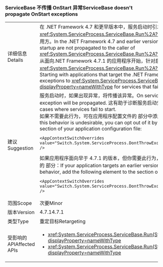 ### <a name="servicebase-doesnt-propagate-onstart-exceptions"></a><span data-ttu-id="9d5ad-101">ServiceBase 不传播 OnStart 异常</span><span class="sxs-lookup"><span data-stu-id="9d5ad-101">ServiceBase doesn't propagate OnStart exceptions</span></span>

|   |   |
|---|---|
|<span data-ttu-id="9d5ad-102">详细信息</span><span class="sxs-lookup"><span data-stu-id="9d5ad-102">Details</span></span>|<span data-ttu-id="9d5ad-103">在 .NET Framework 4.7 和更早版本中，服务启动时引发的异常不会传播到 <xref:System.ServiceProcess.ServiceBase.Run%2A?displayProperty=nameWithType> 的调用方。</span><span class="sxs-lookup"><span data-stu-id="9d5ad-103">In the .NET Framework 4.7 and earlier versions, exceptions thrown on service startup are not propagated to the caller of <xref:System.ServiceProcess.ServiceBase.Run%2A?displayProperty=nameWithType>.</span></span><br/><span data-ttu-id="9d5ad-104">从面向.NET Framework 4.7.1 的应用程序开始，针对启动失败的服务，运行时会将异常传播到 <xref:System.ServiceProcess.ServiceBase.Run%2A?displayProperty=nameWithType>。</span><span class="sxs-lookup"><span data-stu-id="9d5ad-104">Starting with applications that target the .NET Framework 4.7.1, the runtime propagates exceptions to <xref:System.ServiceProcess.ServiceBase.Run%2A?displayProperty=nameWithType> for services that fail to start.</span></span>|
|<span data-ttu-id="9d5ad-105">建议</span><span class="sxs-lookup"><span data-stu-id="9d5ad-105">Suggestion</span></span>|<span data-ttu-id="9d5ad-106">服务启动时，如果出现异常，将传播该异常。</span><span class="sxs-lookup"><span data-stu-id="9d5ad-106">On service start, if there is an exception, that exception will be propagated.</span></span> <span data-ttu-id="9d5ad-107">这有助于诊断服务启动失败的事例。</span><span class="sxs-lookup"><span data-stu-id="9d5ad-107">This should help diagnose cases where services fail to start.</span></span> <br/><span data-ttu-id="9d5ad-108">如果不需要此行为，可在应用程序配置文件的 <runtime> 部分中添加以下 <AppContextSwitchOverrides> 元素，从而选择弃用此行为：</span><span class="sxs-lookup"><span data-stu-id="9d5ad-108">If this behavior is undesirable, you can opt out of it by adding the following <AppContextSwitchOverrides> element to the <runtime> section of your application configuration file:</span></span><pre><code class="lang-xml">&lt;AppContextSwitchOverrides value=&quot;Switch.System.ServiceProcess.DontThrowExceptionsOnStart=true&quot; /&gt;&#13;&#10;</code></pre><span data-ttu-id="9d5ad-109">如果应用程序面向早于 4.7.1 的版本，但你需要此行为，请将以下 <AppContextSwitchOverrides> 元素添加到应用程序配置文件的 <runtime> 部分：</span><span class="sxs-lookup"><span data-stu-id="9d5ad-109">If your application targets an earlier version than 4.7.1 but you want to have this behavior, add the following <AppContextSwitchOverrides> element to the <runtime> section of your application configuration file:</span></span><pre><code class="lang-xml">&lt;AppContextSwitchOverrides value=&quot;Switch.System.ServiceProcess.DontThrowExceptionsOnStart=false&quot; /&gt;&#13;&#10;</code></pre>|
|<span data-ttu-id="9d5ad-110">范围</span><span class="sxs-lookup"><span data-stu-id="9d5ad-110">Scope</span></span>|<span data-ttu-id="9d5ad-111">次要</span><span class="sxs-lookup"><span data-stu-id="9d5ad-111">Minor</span></span>|
|<span data-ttu-id="9d5ad-112">版本</span><span class="sxs-lookup"><span data-stu-id="9d5ad-112">Version</span></span>|<span data-ttu-id="9d5ad-113">4.7.1</span><span class="sxs-lookup"><span data-stu-id="9d5ad-113">4.7.1</span></span>|
|<span data-ttu-id="9d5ad-114">类型</span><span class="sxs-lookup"><span data-stu-id="9d5ad-114">Type</span></span>|<span data-ttu-id="9d5ad-115">重定目标</span><span class="sxs-lookup"><span data-stu-id="9d5ad-115">Retargeting</span></span>|
|<span data-ttu-id="9d5ad-116">受影响的 API</span><span class="sxs-lookup"><span data-stu-id="9d5ad-116">Affected APIs</span></span>|<ul><li><xref:System.ServiceProcess.ServiceBase.Run(System.ServiceProcess.ServiceBase)?displayProperty=nameWithType></li><li><xref:System.ServiceProcess.ServiceBase.Run(System.ServiceProcess.ServiceBase[])?displayProperty=nameWithType></li></ul>|

